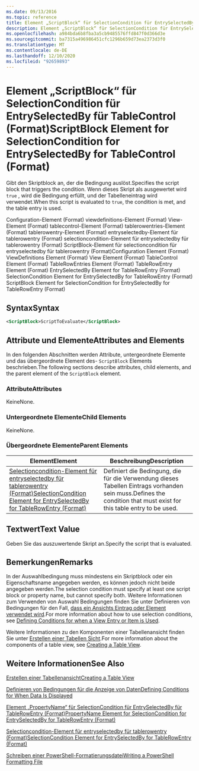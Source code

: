 ```yaml
---
ms.date: 09/13/2016
ms.topic: reference
title: Element „ScriptBlock“ für SelectionCondition für EntrySelectedBy für TableControl (Format)
description: Element „ScriptBlock“ für SelectionCondition für EntrySelectedBy für TableControl (Format)
ms.openlocfilehash: a984bda6b8fba3a5cb9485576ffd847f0d366d3e
ms.sourcegitcommit: ba7315a496986451cfc1296b659d73ea2373d3f0
ms.translationtype: MT
ms.contentlocale: de-DE
ms.lasthandoff: 12/10/2020
ms.locfileid: "92659893"
---
```

# <a name="scriptblock-element-for-selectioncondition-for-entryselectedby-for-tablecontrol-format"></a><span data-ttu-id="f69c4-103">Element „ScriptBlock“ für SelectionCondition für EntrySelectedBy für TableControl (Format)</span><span class="sxs-lookup"><span data-stu-id="f69c4-103">ScriptBlock Element for SelectionCondition for EntrySelectedBy for TableControl (Format)</span></span>

<span data-ttu-id="f69c4-104">Gibt den Skriptblock an, der die Bedingung auslöst.</span><span class="sxs-lookup"><span data-stu-id="f69c4-104">Specifies the script block that triggers the condition.</span></span> <span data-ttu-id="f69c4-105">Wenn dieses Skript als ausgewertet wird `true` , wird die Bedingung erfüllt, und der Tabelleneintrag wird verwendet.</span><span class="sxs-lookup"><span data-stu-id="f69c4-105">When this script is evaluated to `true`, the condition is met, and the table entry is used.</span></span>

<span data-ttu-id="f69c4-106">Configuration-Element (Format) viewdefinitions-Element (Format) View-Element (Format) tablecontrol-Element (Format) tablerowentries-Element (Format) tablerowentry-Element (Format) entryselectedby-Element für tablerowentry (Format) selectioncondition-Element für entryselectedby für tablerowentry (Format) ScriptBlock-Element für selectioncondition für entryselectedby für tablerowentry (Format)</span><span class="sxs-lookup"><span data-stu-id="f69c4-106">Configuration Element (Format) ViewDefinitions Element (Format) View Element (Format) TableControl Element (Format) TableRowEntries Element (Format) TableRowEntry Element (Format) EntrySelectedBy Element for TableRowEntry (Format) SelectionCondition Element for EntrySelectedBy for TableRowEntry (Format) ScriptBlock Element for SelectionCondition for EntrySelectedBy for TableRowEntry (Format)</span></span>

## <a name="syntax"></a><span data-ttu-id="f69c4-107">Syntax</span><span class="sxs-lookup"><span data-stu-id="f69c4-107">Syntax</span></span>

```xml
<ScriptBlock>ScriptToEvaluate</ScriptBlock>
```

## <a name="attributes-and-elements"></a><span data-ttu-id="f69c4-108">Attribute und Elemente</span><span class="sxs-lookup"><span data-stu-id="f69c4-108">Attributes and Elements</span></span>

<span data-ttu-id="f69c4-109">In den folgenden Abschnitten werden Attribute, untergeordnete Elemente und das übergeordnete Element des- `ScriptBlock` Elements beschrieben.</span><span class="sxs-lookup"><span data-stu-id="f69c4-109">The following sections describe attributes, child elements, and the parent element of the `ScriptBlock` element.</span></span>

### <a name="attributes"></a><span data-ttu-id="f69c4-110">Attribute</span><span class="sxs-lookup"><span data-stu-id="f69c4-110">Attributes</span></span>

<span data-ttu-id="f69c4-111">Keine</span><span class="sxs-lookup"><span data-stu-id="f69c4-111">None.</span></span>

### <a name="child-elements"></a><span data-ttu-id="f69c4-112">Untergeordnete Elemente</span><span class="sxs-lookup"><span data-stu-id="f69c4-112">Child Elements</span></span>

<span data-ttu-id="f69c4-113">Keine</span><span class="sxs-lookup"><span data-stu-id="f69c4-113">None.</span></span>

### <a name="parent-elements"></a><span data-ttu-id="f69c4-114">Übergeordnete Elemente</span><span class="sxs-lookup"><span data-stu-id="f69c4-114">Parent Elements</span></span>

|<span data-ttu-id="f69c4-115">Element</span><span class="sxs-lookup"><span data-stu-id="f69c4-115">Element</span></span>|<span data-ttu-id="f69c4-116">Beschreibung</span><span class="sxs-lookup"><span data-stu-id="f69c4-116">Description</span></span>|
|-------------|-----------------|
|[<span data-ttu-id="f69c4-117">Selectioncondition-Element für entryselectedby für tablerowentry (Format)</span><span class="sxs-lookup"><span data-stu-id="f69c4-117">SelectionCondition Element for EntrySelectedBy for TableRowEntry (Format)</span></span>](./selectioncondition-element-for-entryselectedby-for-tablecontrol-format.md)|<span data-ttu-id="f69c4-118">Definiert die Bedingung, die für die Verwendung dieses Tabellen Eintrags vorhanden sein muss.</span><span class="sxs-lookup"><span data-stu-id="f69c4-118">Defines the condition that must exist for this table entry to be used.</span></span>|

## <a name="text-value"></a><span data-ttu-id="f69c4-119">Textwert</span><span class="sxs-lookup"><span data-stu-id="f69c4-119">Text Value</span></span>

<span data-ttu-id="f69c4-120">Geben Sie das auszuwertende Skript an.</span><span class="sxs-lookup"><span data-stu-id="f69c4-120">Specify the script that is evaluated.</span></span>

## <a name="remarks"></a><span data-ttu-id="f69c4-121">Bemerkungen</span><span class="sxs-lookup"><span data-stu-id="f69c4-121">Remarks</span></span>

<span data-ttu-id="f69c4-122">In der Auswahlbedingung muss mindestens ein Skriptblock oder ein Eigenschaftsname angegeben werden, es können jedoch nicht beide angegeben werden.</span><span class="sxs-lookup"><span data-stu-id="f69c4-122">The selection condition must specify at least one script block or property name, but cannot specify both.</span></span> <span data-ttu-id="f69c4-123">Weitere Informationen zum Verwenden von Auswahl Bedingungen finden Sie unter Definieren von Bedingungen für den Fall, [dass ein Ansichts Eintrag oder Element verwendet wird](./defining-conditions-for-displaying-data.md).</span><span class="sxs-lookup"><span data-stu-id="f69c4-123">For more information about how to use selection conditions, see [Defining Conditions for when a View Entry or Item is Used](./defining-conditions-for-displaying-data.md).</span></span>

<span data-ttu-id="f69c4-124">Weitere Informationen zu den Komponenten einer Tabellenansicht finden Sie unter [Erstellen einer Tabellen Sicht](./creating-a-table-view.md).</span><span class="sxs-lookup"><span data-stu-id="f69c4-124">For more information about the components of a table view, see [Creating a Table View](./creating-a-table-view.md).</span></span>

## <a name="see-also"></a><span data-ttu-id="f69c4-125">Weitere Informationen</span><span class="sxs-lookup"><span data-stu-id="f69c4-125">See Also</span></span>

[<span data-ttu-id="f69c4-126">Erstellen einer Tabellenansicht</span><span class="sxs-lookup"><span data-stu-id="f69c4-126">Creating a Table View</span></span>](./creating-a-table-view.md)

[<span data-ttu-id="f69c4-127">Definieren von Bedingungen für die Anzeige von Daten</span><span class="sxs-lookup"><span data-stu-id="f69c4-127">Defining Conditions for When Data Is Displayed</span></span>](./defining-conditions-for-displaying-data.md)

[<span data-ttu-id="f69c4-128">Element „PropertyName“ für SelectionCondition für EntrySelectedBy für TableRowEntry (Format)</span><span class="sxs-lookup"><span data-stu-id="f69c4-128">PropertyName Element for SelectionCondition for EntrySelectedBy for TableRowEntry (Format)</span></span>](./propertyname-element-for-selectioncondition-for-entryselectedby-for-tablerowentry-format.md)

[<span data-ttu-id="f69c4-129">Selectioncondition-Element für entryselectedby für tablerowentry (Format)</span><span class="sxs-lookup"><span data-stu-id="f69c4-129">SelectionCondition Element for EntrySelectedBy for TableRowEntry (Format)</span></span>](./selectioncondition-element-for-entryselectedby-for-tablecontrol-format.md)

[<span data-ttu-id="f69c4-130">Schreiben einer PowerShell-Formatierungsdatei</span><span class="sxs-lookup"><span data-stu-id="f69c4-130">Writing a PowerShell Formatting File</span></span>](./writing-a-powershell-formatting-file.md)
